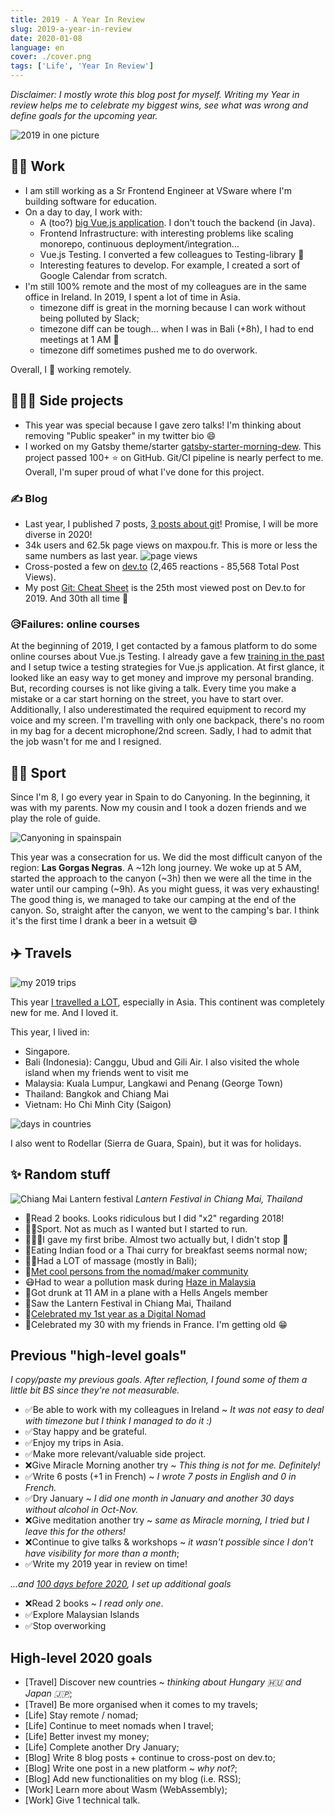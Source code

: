 ```yaml
---
title: 2019 - A Year In Review
slug: 2019-a-year-in-review
date: 2020-01-08
language: en
cover: ./cover.png
tags: ['Life', 'Year In Review']
---
```


_Disclaimer: I mostly wrote this blog post for myself. Writing my Year in review helps me to
celebrate my biggest wins, see what was wrong and define goals for the upcoming year._

![2019 in one picture](./collage-2019.jpg)

## 👨‍💻 Work

- I am still working as a Sr Frontend Engineer at VSware where I'm building software for education.
- On a day to day, I work with:
  - A (too?) [big Vue.js application](https://www.maxpou.fr/3-tips-scaling-vue-application). I don't
    touch the backend (in Java).
  - Frontend Infrastructure: with interesting problems like scaling monorepo, continuous
    deployment/integration...
  - Vue.js Testing. I converted a few colleagues to Testing-library 🎉
  - Interesting features to develop. For example, I created a sort of Google Calendar from scratch.
- I'm still 100% remote and the most of my colleagues are in the same office in Ireland. In 2019, I
  spent a lot of time in Asia.
  - timezone diff is great in the morning because I can work without being polluted by Slack;
  - timezone diff can be tough... when I was in Bali (+8h), I had to end meetings at 1 AM 😬
  - timezone diff sometimes pushed me to do overwork.

Overall, I 💙 working remotely.

## 👨🏼‍🔬 Side projects

- This year was special because I gave zero talks! I'm thinking about removing "Public speaker" in
  my twitter bio 😄
- I worked on my Gatsby theme/starter
  [gatsby-starter-morning-dew](https://github.com/maxpou/gatsby-starter-morning-dew). This project
  passed 100+ ⭐️ on GitHub. Git/CI pipeline is nearly perfect to me. Overall, I'm super proud of
  what I've done for this project.

### ✍️ Blog

- Last year, I published 7 posts, [3 posts about git](https://www.maxpou.fr/tags/Git)! Promise, I
  will be more diverse in 2020!
- 34k users and 62.5k page views on maxpou.fr. This is more or less the same numbers as last year.
  ![page views](./maxpoufr-stats.png)
- Cross-posted a few on [dev.to](https://dev.to/maxpou) (2,465 reactions - 85,568 Total Post Views).
- My post [Git: Cheat Sheet](https://dev.to/maxpou/git-cheat-sheet-advanced-3a17) is the 25th most
  viewed post on Dev.to for 2019. And 30th all time 🤩

### 😥Failures: online courses

At the beginning of 2019, I get contacted by a famous platform to do some online courses about
Vue.js Testing. I already gave a few [training in the past](/speaking#trainings--workshop) and I
setup twice a testing strategies for Vue.js application. At first glance, it looked like an easy way
to get money and improve my personal branding. But, recording courses is not like giving a talk.
Every time you make a mistake or a car start horning on the street, you have to start over.
Additionally, I also underestimated the required equipment to record my voice and my screen. I'm
travelling with only one backpack, there's no room in my bag for a decent microphone/2nd screen.
Sadly, I had to admit that the job wasn't for me and I resigned.

## 🧗‍♂️ Sport

Since I'm 8, I go every year in Spain to do Canyoning. In the beginning, it was with my parents. Now
my cousin and I took a dozen friends and we play the role of guide.

![Canyoning in spainspain](./spain.jpg)

This year was a consecration for us. We did the most difficult canyon of the region: **Las Gorgas
Negras**. A ~12h long journey. We woke up at 5 AM, started the approach to the canyon (~3h) then we
were all the time in the water until our camping (~9h). As you might guess, it was very
exhausting!  
The good thing is, we managed to take our camping at the end of the canyon. So, straight after the
canyon, we went to the camping's bar. I think it's the first time I drank a beer in a wetsuit 😅

## ✈️ Travels

![my 2019 trips](./map.png)

This year [I travelled a LOT](https://nomadlist.com/@maxpou), especially in Asia. This continent was
completely new for me. And I loved it.

This year, I lived in:

- Singapore.
- Bali (Indonesia): Canggu, Ubud and Gili Air. I also visited the whole island when my friends went
  to visit me
- Malaysia: Kuala Lumpur, Langkawi and Penang (George Town)
- Thailand: Bangkok and Chiang Mai
- Vietnam: Ho Chi Minh City (Saigon)

![days in countries](./days-in-countries.png)

I also went to Rodellar (Sierra de Guara, Spain), but it was for holidays.

## ✨ Random stuff

![Chiang Mai Lantern festival](./lantern.jpg) _Lantern Festival in Chiang Mai, Thailand_

- 📖Read 2 books. Looks ridiculous but I did "x2" regarding 2018!
- 🏃‍♂️Sport. Not as much as I wanted but I started to run.
- 👮🏻‍♂️I gave my first bribe. Almost two actually but, I didn't stop 🙊
- 🍲Eating Indian food or a Thai curry for breakfast seems normal now;
- 💆‍♂️Had a LOT of massage (mostly in Bali);
- 🤝[Met cool persons from the nomad/maker community](https://twitter.com/dinkydani21/status/1192819477584461828)
- 😷Had to wear a pollution mask during
  [Haze in Malaysia](https://twitter.com/_maxpou/status/1172381208321282049)
- 🍻Got drunk at 11 AM in a plane with a Hells Angels member
- 🏮Saw the Lantern Festival in Chiang Mai, Thailand
- 🎂[Celebrated my 1st year as a Digital Nomad](https://twitter.com/_maxpou/status/1178963882930343937)
- 🎂Celebrated my 30 with my friends in France. I'm getting old 😁

## Previous "high-level goals"

_I copy/paste my previous goals. After reflection, I found some of them a little bit BS since
they're not measurable._

- ✅Be able to work with my colleagues in Ireland ~ _It was not easy to deal with timezone but I
  think I managed to do it :)_
- ✅Stay happy and be grateful.
- ✅Enjoy my trips in Asia.
- ✅Make more relevant/valuable side project.
- ❌Give Miracle Morning another try ~ _This thing is not for me. Definitely!_
- ✅Write 6 posts (+1 in French) ~ _I wrote 7 posts in English and 0 in French._
- ✅Dry January ~ _I did one month in January and another 30 days without alcohol in Oct-Nov._
- ❌Give meditation another try ~ _same as Miracle morning, I tried but I leave this for the
  others!_
- ❌Continue to give talks & workshops ~ _it wasn't possible since I don't have visibility for more
  than a month_;
- ✅Write my 2019 year in review on time!

_...and [100 days before 2020](https://twitter.com/_maxpou/status/1176158709933674497), I set up
additional goals_

- ❌Read 2 books ~ _I read only one_.
- ✅Explore Malaysian Islands
- ✅Stop overworking

## High-level 2020 goals

- [Travel] Discover new countries ~ _thinking about Hungary 🇭🇺 and Japan 🇯🇵_;
- [Travel] Be more organised when it comes to my travels;
- [Life] Stay remote / nomad;
- [Life] Continue to meet nomads when I travel;
- [Life] Better invest my money;
- [Life] Complete another Dry January;
- [Blog] Write 8 blog posts + continue to cross-post on dev.to;
- [Blog] Write one post in a new platform ~ _why not?_;
- [Blog] Add new functionalities on my blog (i.e. RSS);
- [Work] Learn more about Wasm (WebAssembly);
- [Work] Give 1 technical talk.
